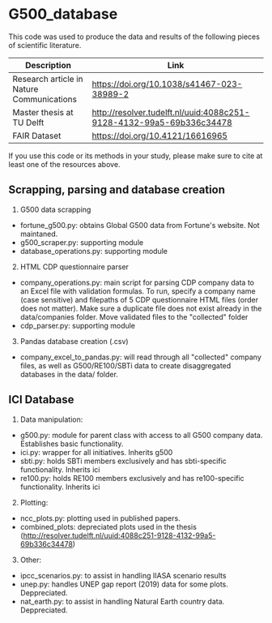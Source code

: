 # G500_database

This code was used to produce the data and results of the following pieces of scientific literature.

| Description | Link|
| -------| ----- |
| Research article in Nature Communications  | https://doi.org/10.1038/s41467-023-38989-2  |
| Master thesis at TU Delft  | http://resolver.tudelft.nl/uuid:4088c251-9128-4132-99a5-69b336c34478 |
| FAIR Dataset | https://doi.org/10.4121/16616965 |

If you use this code or its methods in your study, please make sure to cite at least one of the resources above.

## Scrapping, parsing and database creation
1. G500 data scrapping
  - fortune_g500.py: obtains Global G500 data from Fortune's website. Not maintaned.
  - g500_scraper.py: supporting module
  - database_operations.py: supporting module
2. HTML CDP questionnaire parser
  - company_operations.py: main script for parsing CDP company data to an Excel file with validation formulas. To run, specify a company name (case sensitive) and filepaths of 5 CDP questionnaire HTML files (order does not matter). Make sure a duplicate file does not exist already in the data/companies folder. Move validated files to the "collected" folder
  - cdp_parser.py: supporting module
3. Pandas database creation (.csv)
  - company_excel_to_pandas.py: will read through all "collected" company files, as well as G500/RE100/SBTi data to create disaggregated databases in the data/ folder.
  
## ICI Database
1. Data manipulation:
  - g500.py: module for parent class with access to all G500 company data. Establishes basic functionality.
  - ici.py: wrapper for all initiatives. Inherits g500
  - sbti.py: holds SBTi members exclusively and has sbti-specific functionality. Inherits ici
  - re100.py: holds RE100 members exclusively and has re100-specific functionality. Inherits ici
2. Plotting:
  - ncc_plots.py: plotting used in published papers.
  - combined_plots: depreciated plots used in the thesis (http://resolver.tudelft.nl/uuid:4088c251-9128-4132-99a5-69b336c34478)
3. Other:
  - ipcc_scenarios.py: to assist in handling IIASA scenario results
  - unep.py: handles UNEP gap report (2019) data for some plots. Deppreciated.
  - nat_earth.py: to assist in handling Natural Earth country data. Deppreciated.
